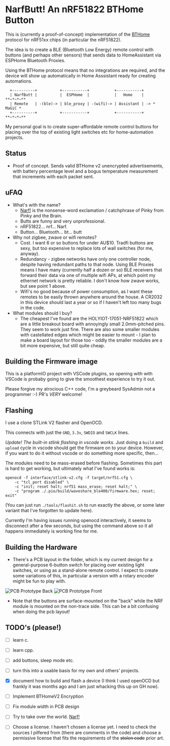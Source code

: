 # NarfButt! An nRF51822 BTHome Button

This is (currently a proof-of-concept) implementation of the
[BTHome](https://bthome.io/) protocol for nRF51xx chips (in particular
the nRF51822).

The idea is to create a BLE (Bluetooth Low Energy) remote
control with buttons (and perhaps other sensors) that sends data to
HomeAssistant via ESPHome Bluetooth Proxies.

Using the BTHome protocol means that no integrations are required, and
the device will show up automatically in Home Asssistant ready for
creating automations.


```
  +----------+          +-----------+           +-----------+
  | NarfButt |          |  ESPHome  |           |   Home    |    **~*~*~**
  | Remote   | -(ble)-> | ble_proxy | -(wifi)-> | Assistant | -> * MaGiC *
  +----------+          +-----------+           +-----------+    **~*~*~**
```

My personal goal is to create super-affordable remote control buttons
for placing over the top of existing light switches etc for
home-automation projects.

## Status

- Proof of concept. Sends valid BTHome v2 unencrypted advertisements, with
  battery percentage level and a bogus temperature measurement that increments
  with each packet sent.

## uFAQ

- What's with the name?
  - [Narf!](https://pinkyandthebrain.fandom.com/wiki/Narf) is the nonsense-word
    exclamation / catchphrase of Pinky from Pinky and the Brain.
  - Butts are funny and very unprofessional.
  - nRF51822... nrf... Narf.
  - Button... Bluetooth... bt... butt
- Why not zigbee, zwave or wifi remotes?
  - Cost. I want 6 or so buttons for under AU$10. Tradfi buttons are
    sexy, but too expensive to replace lots of wall switches (for me,
    anyway).
  - Redundancy - zigbee networks have only one controller node, despite
    having redundant paths to that node. Using BLE Proxies means I have
    many (currently half a dozen or so) BLE receivers that forward their
    data via one of multiple wifi APs, at which point my ethernet
    network is pretty reliable. I don't know how zwave works, but see
    point 1 above.
  - Wifi's no good because of power consumption, as I want these remotes
    to be easily thrown anywhere around the house. A CR2032 in this device
    should last a year or so if I haven't left too many bugs in the
    code.
- What modules should I buy?
  - The cheapest I've found are the HOLYIOT-17051-NRF51822 which are a
    little breakout board with annoyingly small 2.0mm-pitched pins. They
    seem to work just fine. There are also some smaller modules with
    castellated edges which might be easier to mount - I plan to make a
    board layout for those too - oddly the smaller modules are a bit
    more expensive, but still quite cheap.

## Building the Firmware image

This is a platformIO project with VSCode plugins, so opening with with
VSCode is probaby going to give the smoothest experience to try it out.

Please forgive my atrocious C++ code, I'm a greybeard SysAdmin not a
programmer :-) PR's *VERY* welcome!

## Flashing

I use a clone STLink V2 flasher and OpenOCD.

This connects with just the `GND`, `3.3v`, `SWDIO` and `SWCLK` lines.

*Update! The built-in stlink flashing in vscode works.* Just doing a `build`
and `upload` cycle in vscode should get the firmware on to your device.
However, if you want to do it without vscode or do something more specific,
then...

The modules need to be
mass-erased before flashing. Sometimes this part is hard to get working,
but ultimately what I've found works is:

```shell
openocd -f interface/stlink-v2.cfg -f target/nrf51.cfg \
    -c "tcl_port disabled" \
    -c "init; reset halt; nrf51 mass_erase; reset halt;" \
    -c "program ./.pio/build/waveshare_ble400/firmware.hex; reset; exit"
```

(You can just run `./tools/flashit.sh` to run exactly the above, or some
later variant that I've forgotten to update here).

Currently I'm having issues running openocd interactively, it seems to
disconnect after a few seconds, but using the command above so it all
happens immediately is working fine for me.

## Building the Hardware

- There's a PCB layout in the <hardware-pcb> folder, which is my current
  design for a general-purpose 6-button switch for placing over existing
  light switches, or using as a stand-alone remote control. I expect to
  create some variations of this, in particular a version with a rotary
  encoder might be fun to play with.

![PCB Prototype Back](images/pcb-prototype-back.jpg) ![PCB Prototype Front](images/pcb-prototype-front.jpg)

- Note that the buttons are surface-mounted on the "back" while the NRF module
  is mounted on the non-trace side. This can be a bit confusing when doing
  the pcb layout!

## TODO's (please!)

- [ ] learn c.
- [ ] learn cpp.
- [ ] add buttons, sleep mode etc.
- [ ] turn this into a usable basis for my own and others' projects.
- [x] document how to build and flash a device (I think I used openOCD
  but frankly it was months ago and I am just whacking this up on GH
  now).
- [ ] Implement BTHomeV2 Encryption
- [ ] Fix module width in PCB design
- [ ] Try to take over the world.
  [Narf!](https://pinkyandthebrain.fandom.com/wiki/Narf)
- [ ] Choose a license. I haven't chosen a license yet. I need to check the sources I pilfered
  from (there are comments in the code) and choose a permissive license
  that fits the requirements of the ~~stolen code~~ prior art.

